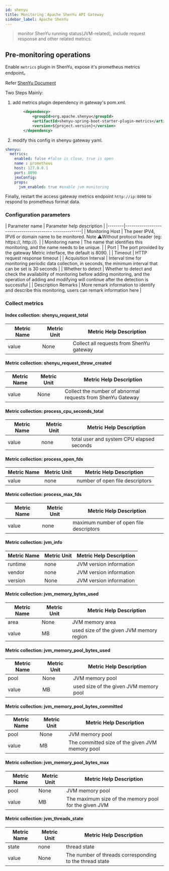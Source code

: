 ```yaml
---
id: shenyu  
title: Monitoring：Apache ShenYu API Gateway      
sidebar_label: Apache ShenYu  
---
```


> monitor ShenYu running status(JVM-related), include request response and other related metrics.           

## Pre-monitoring operations    

Enable `metrics` plugin in ShenYu, expose it's prometheus metrics endpoint。  

Refer [ShenYu Document](https://shenyu.apache.org/zh/docs/plugin-center/observability/metrics-plugin)  

Two Steps Mainly: 

1. add metrics plugin dependency in gateway's pom.xml.  

```xml
        <dependency>
            <groupId>org.apache.shenyu</groupId>
            <artifactId>shenyu-spring-boot-starter-plugin-metrics</artifactId>
            <version>${project.version}</version>
        </dependency>
```

2. modify this config in shenyu gateway yaml. 

```yaml
shenyu:
  metrics:
    enabled: false #false is close, true is open
    name : prometheus 
    host: 127.0.0.1 
    port: 8090 
    jmxConfig: 
    props:
      jvm_enabled: true #enable jvm monitoring
```

Finally, restart the access gateway metrics endpoint `http://ip:8090` to respond to prometheus format data.

### Configuration parameters

| Parameter name | Parameter help description |
|--------|----------------------------------------- --------------|
| Monitoring Host | The peer IPV4, IPV6 or domain name to be monitored. Note ⚠️Without protocol header (eg: https://, http://). |
| Monitoring name | The name that identifies this monitoring, and the name needs to be unique. |
| Port | The port provided by the gateway Metric interface, the default is 8090. |
| Timeout | HTTP request response timeout |
| Acquisition Interval | Interval time for monitoring periodic data collection, in seconds, the minimum interval that can be set is 30 seconds |
| Whether to detect | Whether to detect and check the availability of monitoring before adding monitoring, and the operation of adding and modifying will continue after the detection is successful |
| Description Remarks | More remark information to identify and describe this monitoring, users can remark information here |

### Collect metrics

#### Index collection: shenyu_request_total

| Metric Name | Metric Unit | Metric Help Description |
| ----------- |------|-------------------|
| value | None | Collect all requests from ShenYu gateway |

#### Metric collection: shenyu_request_throw_created

| Metric Name | Metric Unit | Metric Help Description |
| ----------- |------|-------------------|
| value | None | Collect the number of abnormal requests from ShenYu Gateway |

#### Metric collection: process_cpu_seconds_total

| Metric Name | Metric Unit | Metric Help Description |
| ----------- |------|------------------|
| value | none | total user and system CPU elapsed seconds |

#### Metric collection: process_open_fds

| Metric Name | Metric Unit | Metric Help Description |
| ----------- |------|-------------|
| value | none | number of open file descriptors |

#### Metric collection: process_max_fds

| Metric Name | Metric Unit | Metric Help Description |
| ----------- |------|----------------|
| value | none | maximum number of open file descriptors |

#### Metric collection: jvm_info

| Metric Name | Metric Unit | Metric Help Description |
| ----------- |------|-----------|
| runtime | none | JVM version information |
| vendor | none | JVM version information |
| version | None | JVM version information |

#### Metric collection: jvm_memory_bytes_used

| Metric Name | Metric Unit | Metric Help Description |
| ----------- |------|------------------|
| area | None | JVM memory area |
| value | MB | used size of the given JVM memory region |

#### Metric collection: jvm_memory_pool_bytes_used

| Metric Name | Metric Unit | Metric Help Description |
|--------|------|-----------------|
| pool | None | JVM memory pool |
| value | MB | used size of the given JVM memory pool |

#### Metric collection: jvm_memory_pool_bytes_committed

| Metric Name | Metric Unit | Metric Help Description |
| ----------- |------|------------------|
| pool | None | JVM memory pool |
| value | MB | The committed size of the given JVM memory pool |

#### Metric collection: jvm_memory_pool_bytes_max

| Metric Name | Metric Unit | Metric Help Description |
| ----------- |------| ----------- |
| pool | None | JVM memory pool |
| value | MB | The maximum size of the memory pool for the given JVM |

#### Metric collection: jvm_threads_state

| Metric Name | Metric Unit | Metric Help Description |
| ----------- |------|-------------|
| state | none | thread state |
| value | None | The number of threads corresponding to the thread state |


